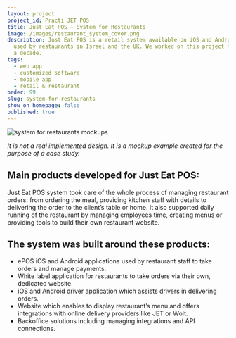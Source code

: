 ```yaml
---
layout: project
project_id: Practi JET POS
title: Just Eat POS – System for Restaurants
image: /images/restaurant_system_cover.png
description: Just Eat POS is a retail system available on iOS and Android. It’s
  used by restaurants in Israel and the UK. We worked on this project for almost
  a decade.
tags:
  - web app
  - customized software
  - mobile app
  - retail & restaurant
order: 99
slug: system-for-restaurants
show on homepage: false
published: true
---
```

<div class="image"><img src="/images/retail_system_mockups.png" alt="system for restaurants mockups" title="It is not a real implemented design. It is a mockup example created for the purpose of case study."  /> </div>

*It is not a real implemented design. It is a mockup example created for the purpose of a case study.*

## Main products developed for Just Eat POS:

Just Eat POS system took care of the whole process of managing restaurant orders: from ordering the meal, providing kitchen staff with details to delivering the order to the client’s table or home. It also supported daily running of the restaurant by managing employees time, creating menus or providing tools to build their own restaurant website.

## The system was built around these products:

* ePOS iOS and Android applications used by restaurant staff to take orders and manage payments.
* White label application for restaurants to take orders via their own, dedicated website.
* iOS and Android driver application which assists drivers in delivering orders.
* Website which enables to display restaurant’s menu and offers integrations with online delivery providers like JET or Wolt.
* Backoffice solutions including managing integrations and API connections.